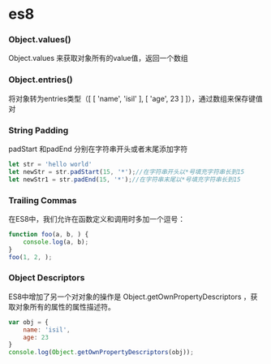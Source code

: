 # es8

### Object.values()

Object.values 来获取对象所有的value值，返回一个数组

### Object.entries()

将对象转为entries类型（[ [ 'name', 'isil' ], [ 'age', 23 ] ]），通过数组来保存键值对

### **String Padding**

padStart 和padEnd 分别在字符串开头或者末尾添加字符

```js
let str = 'hello world'
let newStr = str.padStart(15, '*');//在字符串开头以*号填充字符串长到15
let newStr1 = str.padEnd(15, '*');//在字符串末尾以*号填充字符串长到15
```

### **Trailing Commas**

在ES8中，我们允许在函数定义和调用时多加一个逗号：

```js
function foo(a, b, ) {
    console.log(a, b);
}
foo(1, 2, );
```

### **Object Descriptors**

ES8中增加了另一个对对象的操作是 Object.getOwnPropertyDescriptors ，获取对象所有的属性的属性描述符。

```js
var obj = {
    name: 'isil',
    age: 23
}
console.log(Object.getOwnPropertyDescriptors(obj));
```

